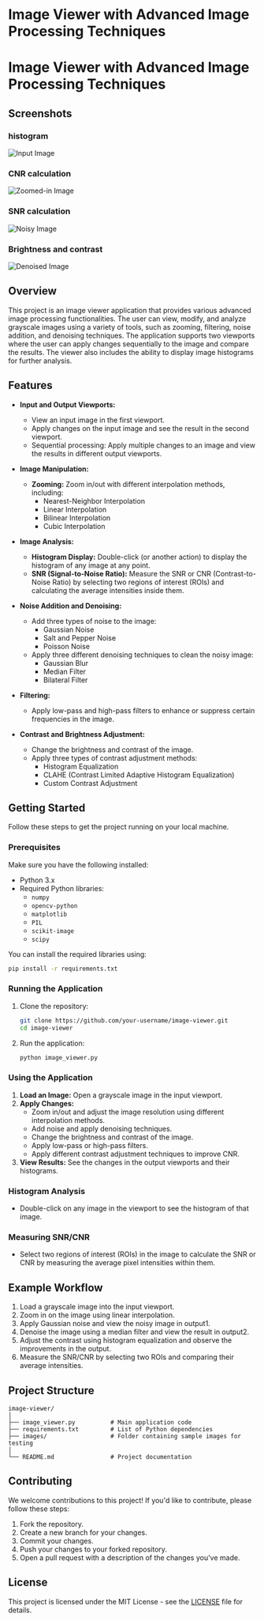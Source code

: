 
# Image Viewer with Advanced Image Processing Techniques
# Image Viewer with Advanced Image Processing Techniques

## Screenshots

### histogram
![Input Image](https://github.com/user-attachments/assets/9cdec7b4-32e1-4e2e-a3ed-880d641dcc07)

### CNR calculation
![Zoomed-in Image](https://github.com/user-attachments/assets/ab21cac8-348c-42e3-a4fd-7e8832d745ce)

### SNR calculation
![Noisy Image](https://github.com/user-attachments/assets/e451c442-0c5f-4a9f-870e-b10f6adf1af7)

### Brightness and contrast
![Denoised Image](https://github.com/user-attachments/assets/3f4432a8-d583-405a-979e-347b5b9bec9a)
## Overview
This project is an image viewer application that provides various advanced image processing functionalities. The user can view, modify, and analyze grayscale images using a variety of tools, such as zooming, filtering, noise addition, and denoising techniques. The application supports two viewports where the user can apply changes sequentially to the image and compare the results. The viewer also includes the ability to display image histograms for further analysis.

## Features
- **Input and Output Viewports:** 
  - View an input image in the first viewport.
  - Apply changes on the input image and see the result in the second viewport.
  - Sequential processing: Apply multiple changes to an image and view the results in different output viewports.
  
- **Image Manipulation:**
  - **Zooming:** Zoom in/out with different interpolation methods, including:
    - Nearest-Neighbor Interpolation
    - Linear Interpolation
    - Bilinear Interpolation
    - Cubic Interpolation
  
- **Image Analysis:**
  - **Histogram Display:** Double-click (or another action) to display the histogram of any image at any point.
  - **SNR (Signal-to-Noise Ratio):** Measure the SNR or CNR (Contrast-to-Noise Ratio) by selecting two regions of interest (ROIs) and calculating the average intensities inside them.
  
- **Noise Addition and Denoising:**
  - Add three types of noise to the image: 
    - Gaussian Noise
    - Salt and Pepper Noise
    - Poisson Noise
  - Apply three different denoising techniques to clean the noisy image:
    - Gaussian Blur
    - Median Filter
    - Bilateral Filter

- **Filtering:**
  - Apply low-pass and high-pass filters to enhance or suppress certain frequencies in the image.

- **Contrast and Brightness Adjustment:**
  - Change the brightness and contrast of the image.
  - Apply three types of contrast adjustment methods:
    - Histogram Equalization
    - CLAHE (Contrast Limited Adaptive Histogram Equalization)
    - Custom Contrast Adjustment

## Getting Started
Follow these steps to get the project running on your local machine.

### Prerequisites
Make sure you have the following installed:
- Python 3.x
- Required Python libraries:
  - `numpy`
  - `opencv-python`
  - `matplotlib`
  - `PIL`
  - `scikit-image`
  - `scipy`

You can install the required libraries using:
```bash
pip install -r requirements.txt
```

### Running the Application
1. Clone the repository:
   ```bash
   git clone https://github.com/your-username/image-viewer.git
   cd image-viewer
   ```

2. Run the application:
   ```bash
   python image_viewer.py
   ```

### Using the Application
1. **Load an Image:** Open a grayscale image in the input viewport.
2. **Apply Changes:**
   - Zoom in/out and adjust the image resolution using different interpolation methods.
   - Add noise and apply denoising techniques.
   - Change the brightness and contrast of the image.
   - Apply low-pass or high-pass filters.
   - Apply different contrast adjustment techniques to improve CNR.
3. **View Results:** See the changes in the output viewports and their histograms.

### Histogram Analysis
- Double-click on any image in the viewport to see the histogram of that image.
  
### Measuring SNR/CNR
- Select two regions of interest (ROIs) in the image to calculate the SNR or CNR by measuring the average pixel intensities within them.

## Example Workflow
1. Load a grayscale image into the input viewport.
2. Zoom in on the image using linear interpolation.
3. Apply Gaussian noise and view the noisy image in output1.
4. Denoise the image using a median filter and view the result in output2.
5. Adjust the contrast using histogram equalization and observe the improvements in the output.
6. Measure the SNR/CNR by selecting two ROIs and comparing their average intensities.

## Project Structure
```
image-viewer/
│
├── image_viewer.py          # Main application code
├── requirements.txt         # List of Python dependencies
├── images/                  # Folder containing sample images for testing
│
└── README.md                # Project documentation
```

## Contributing
We welcome contributions to this project! If you'd like to contribute, please follow these steps:

1. Fork the repository.
2. Create a new branch for your changes.
3. Commit your changes.
4. Push your changes to your forked repository.
5. Open a pull request with a description of the changes you've made.

## License
This project is licensed under the MIT License - see the [LICENSE](LICENSE) file for details.
